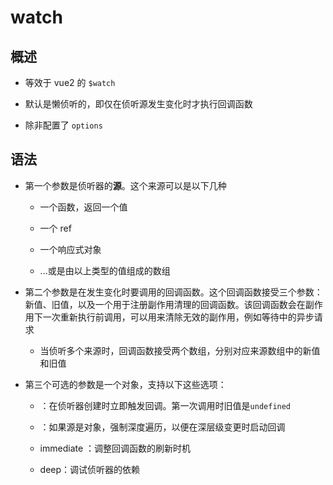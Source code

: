 # watch

## 概述

- 等效于 vue2 的 `$watch`

- 默认是懒侦听的，即仅在侦听源发生变化时才执行回调函数

- 除非配置了 `options`

## 语法

- 第一个参数是侦听器的**源**。这个来源可以是以下几种

  - 一个函数，返回一个值

  - 一个 ref

  - 一个响应式对象

  - ...或是由以上类型的值组成的数组

- 第二个参数是在发生变化时要调用的回调函数。这个回调函数接受三个参数：新值、旧值，以及一个用于注册副作用清理的回调函数。该回调函数会在副作用下一次重新执行前调用，可以用来清除无效的副作用，例如等待中的异步请求

  - 当侦听多个来源时，回调函数接受两个数组，分别对应来源数组中的新值和旧值

- 第三个可选的参数是一个对象，支持以下这些选项：

  - ：在侦听器创建时立即触发回调。第一次调用时旧值是`undefined`

  - ：如果源是对象，强制深度遍历，以便在深层级变更时启动回调

  - immediate ：调整回调函数的刷新时机

  - deep：调试侦听器的依赖
